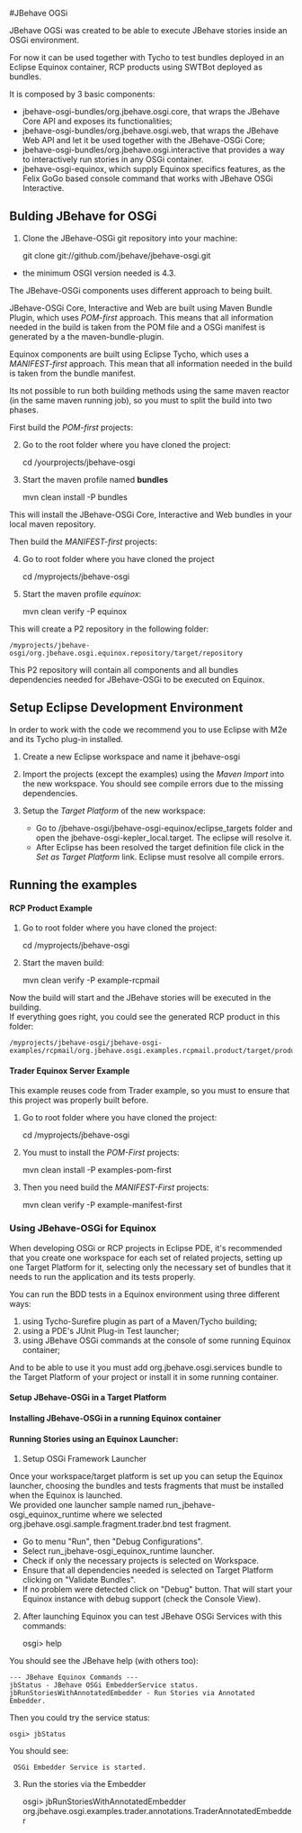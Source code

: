 #JBehave OGSi

JBehave OGSi was created to be able to execute JBehave stories inside an OSGi environment.

For now it can be used together with Tycho to test bundles deployed in an Eclipse Equinox container, RCP products using SWTBot deployed as bundles.

It is composed by 3 basic components: 

- jbehave-osgi-bundles/org.jbehave.osgi.core, that wraps the JBehave Core API and exposes its functionalities;
- jbehave-osgi-bundles/org.jbehave.osgi.web, that wraps the JBehave Web API and let it be used together with the JBehave-OSGi Core;
- jbehave-osgi-bundles/org.jbehave.osgi.interactive that provides a way to interactively run stories in any OSGi container.
- jbehave-osgi-equinox, which supply Equinox specifics features, as the Felix GoGo based console command that works with JBehave OSGi Interactive.


 
## Bulding JBehave for OSGi

1) Clone the JBehave-OSGi git repository into your machine:

	git clone git://github.com/jbehave/jbehave-osgi.git


* the minimum OSGI version needed is 4.3.

The JBehave-OSGi components uses different approach to being built.
 
JBehave-OSGi Core, Interactive and Web are built using Maven Bundle Plugin, which uses _POM-first_ approach. 
This means that all information needed in the build is taken from the POM file and a OSGi manifest is generated by a the maven-bundle-plugin.

Equinox components are built using Eclipse Tycho, which uses a _MANIFEST-first_ approach. This mean that all information needed in the build is taken from the bundle manifest.

Its not possible to run both building methods using the same maven reactor (in the same maven running job), so you must to split the build into two phases.


First build the _POM-first_ projects:
 
2) Go to the root folder where you have cloned the project:

	cd /yourprojects/jbehave-osgi

3) Start the maven profile named **bundles**

	mvn clean install -P bundles
	
This will install the JBehave-OSGi Core, Interactive and Web bundles in your local maven repository.
	
	
Then build the _MANIFEST-first_ projects:

4) Go to root folder where you have cloned the project

	cd /myprojects/jbehave-osgi

5) Start the maven profile *equinox*: 

	mvn clean verify -P equinox

This will create a P2 repository in the following folder: 

    /myprojects/jbehave-osgi/org.jbehave.osgi.equinox.repository/target/repository 
     
This P2 repository will contain all components and all bundles dependencies needed for JBehave-OSGi to be executed on Equinox.


## Setup Eclipse Development Environment

In order to work with the code we recommend you to use Eclipse with M2e and its Tycho plug-in installed.

1) Create a new Eclipse workspace and name it jbehave-osgi

2) Import the projects (except the examples) using the _Maven Import_ into the new workspace. You should see compile errors due to the missing dependencies.

3) Setup the _Target Platform_ of the new workspace:

    - Go to /jbehave-osgi/jbehave-osgi-equinox/eclipse_targets folder and open the jbehave-osgi-kepler_local.target. The eclipse will resolve it.
    - After Eclipse has been resolved the target definition file click in the _Set as Target Platform_ link. Eclipse must resolve all compile errors.


  
## Running the examples    
   
#### RCP Product Example

1) Go to root folder where you have cloned the project:

	cd /myprojects/jbehave-osgi
	
2) Start the maven build:

    mvn clean verify -P example-rcpmail
 
Now the build will start and the JBehave stories will be executed in the building.    
If everything goes right, you could see the generated RCP product in this folder:

	/myprojects/jbehave-osgi/jbehave-osgi-examples/rcpmail/org.jbehave.osgi.examples.rcpmail.product/target/products    


#### Trader Equinox Server Example

This example reuses code from Trader example, so you must to ensure that this project was properly built before.

1) Go to root folder where you have cloned the project:

	cd /myprojects/jbehave-osgi

2) You must to install the _POM-First_ projects:

    mvn clean install -P examples-pom-first

2) Then you need build the _MANIFEST-First_ projects:

    mvn clean verify -P example-manifest-first

    
### Using JBehave-OSGi for Equinox

When developing OSGi or RCP projects in Eclipse PDE, it's recommended that you create one workspace for each set of related projects, setting up one Target Platform for it, selecting only the necessary set of bundles that it needs to run the application and its tests properly.

You can run the BDD tests in a Equinox environment using three different ways: 

1) using Tycho-Surefire plugin as part of a Maven/Tycho building;
2) using a PDE's JUnit Plug-in Test launcher;
3) using JBehave OSGi commands at the console of some running Equinox container;

And to be able to use it you must add org.jbehave.osgi.services bundle to the Target Platform of your project or install it in some running container.


#### Setup JBehave-OSGi in a Target Platform


#### Installing JBehave-OSGi in a running Equinox container

 
 

#### Running Stories using an Equinox Launcher:

1) Setup OSGi Framework Launcher

Once your workspace/target platform is set up you can setup the Equinox launcher, choosing the bundles and tests fragments that must be installed when the Equinox is launched.  
We provided one launcher sample named run_jbehave-osgi_equinox_runtime where we selected org.jbehave.osgi.sample.fragment.trader.bnd test fragment.

- Go to menu "Run", then "Debug Configurations". 
- Select run_jbehave-osgi_equinox_runtime launcher.
- Check if only the necessary projects is selected on Workspace. 
- Ensure that all dependencies needed is selected on Target Platform clicking on "Validate Bundles". 
- If no problem were detected click on "Debug" button. That will start your Equinox instance with debug support (check the Console View).

2) After launching Equinox you can test JBehave OSGi Services with this commands:

    osgi> help
    
You should see the JBehave help (with others too):

	--- JBehave Equinox Commands ---
	jbStatus - JBehave OSGi EmbedderService status.
	jbRunStoriesWithAnnotatedEmbedder - Run Stories via Annotated Embedder. 
	
Then you could try the service status:

    osgi> jbStatus
    
You should see:

     OSGi Embedder Service is started.      

3) Run the stories via the Embedder

    osgi> jbRunStoriesWithAnnotatedEmbedder org.jbehave.osgi.examples.trader.annotations.TraderAnnotatedEmbedder
     